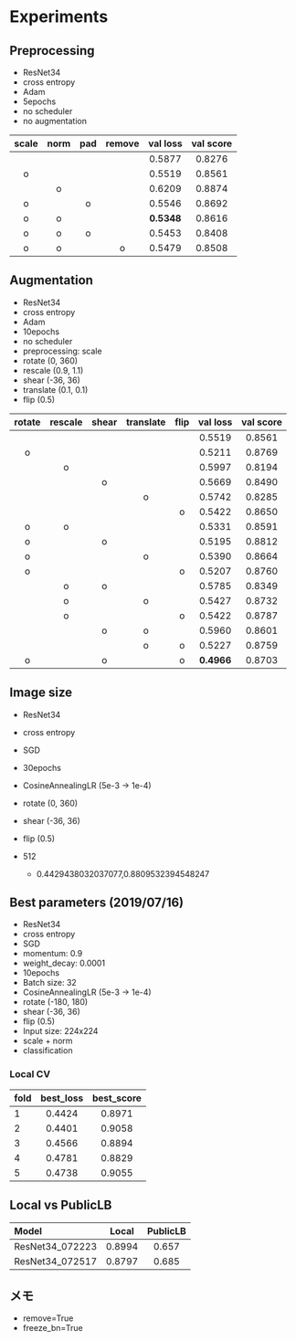 # Experiments
## Preprocessing
- ResNet34
- cross entropy
- Adam
- 5epochs
- no scheduler
- no augmentation

| scale | norm | pad | remove | val loss | val score |
|:-----:|:----:|:---:|:------:|:--------:|:---------:|
|       |      |     |        | 0.5877   | 0.8276    |
| o     |      |     |        | 0.5519   | 0.8561    |
|       | o    |     |        | 0.6209   | 0.8874    |
| o     |      | o   |        | 0.5546   | 0.8692    |
| o     | o    |     |        |**0.5348**| 0.8616    |
| o     | o    | o   |        | 0.5453   | 0.8408    |
| o     | o    |     | o      | 0.5479   | 0.8508    |

## Augmentation
- ResNet34
- cross entropy
- Adam
- 10epochs
- no scheduler
- preprocessing: scale
- rotate (0, 360)
- rescale (0.9, 1.1)
- shear (-36, 36)
- translate (0.1, 0.1)
- flip (0.5)

| rotate | rescale | shear | translate | flip | val loss | val score |
|:------:|:-------:|:-----:|:---------:|:----:|:--------:|:---------:|
|        |         |       |           |      | 0.5519   | 0.8561    |
| o      |         |       |           |      | 0.5211   | 0.8769    |
|        | o       |       |           |      | 0.5997   | 0.8194    |
|        |         | o     |           |      | 0.5669   | 0.8490    |
|        |         |       | o         |      | 0.5742   | 0.8285    |
|        |         |       |           | o    | 0.5422   | 0.8650    |
| o      | o       |       |           |      | 0.5331   | 0.8591    |
| o      |         | o     |           |      | 0.5195   | 0.8812    |
| o      |         |       | o         |      | 0.5390   | 0.8664    |
| o      |         |       |           | o    | 0.5207   | 0.8760    |
|        | o       | o     |           |      | 0.5785   | 0.8349    |
|        | o       |       | o         |      | 0.5427   | 0.8732    |
|        | o       |       |           | o    | 0.5422   | 0.8787    |
|        |         | o     | o         |      | 0.5960   | 0.8601    |
|        |         |       | o         | o    | 0.5227   | 0.8759    |
| o      |         | o     |           | o    |**0.4966**| 0.8703    |

## Image size
- ResNet34
- cross entropy
- SGD
- 30epochs
- CosineAnnealingLR (5e-3 -> 1e-4)
- rotate (0, 360)
- shear (-36, 36)
- flip (0.5)


- 512
  - 0.4429438032037077,0.8809532394548247

## Best parameters (2019/07/16)
- ResNet34
- cross entropy
- SGD
- momentum: 0.9
- weight_decay: 0.0001
- 10epochs
- Batch size: 32
- CosineAnnealingLR (5e-3 -> 1e-4)
- rotate (-180, 180)
- shear (-36, 36)
- flip (0.5)
- Input size: 224x224
- scale + norm
- classification

### Local CV
| fold | best_loss | best_score |
|:-----|:---------:|:----------:|
|1     | 0.4424    | 0.8971     |
|2     | 0.4401    | 0.9058     |
|3     | 0.4566    | 0.8894     |
|4     | 0.4781    | 0.8829     |
|5     | 0.4738    | 0.9055     |

## Local vs PublicLB
| Model           | Local  | PublicLB |
|:----------------|:------:|:--------:|
| ResNet34_072223 | 0.8994 | 0.657    |
| ResNet34_072517 | 0.8797 | 0.685    |

## メモ
- remove=True
- freeze_bn=True
